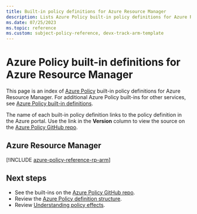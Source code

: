 ```yaml
---
title: Built-in policy definitions for Azure Resource Manager
description: Lists Azure Policy built-in policy definitions for Azure Resource Manager. These built-in policy definitions provide common approaches to managing your Azure resources.
ms.date: 07/25/2023
ms.topic: reference
ms.custom: subject-policy-reference, devx-track-arm-template
---
```

# Azure Policy built-in definitions for Azure Resource Manager

This page is an index of [Azure Policy](../../governance/policy/overview.md) built-in policy
definitions for Azure Resource Manager. For additional Azure Policy built-ins for other
services, see
[Azure Policy built-in definitions](../../governance/policy/samples/built-in-policies.md).

The name of each built-in policy definition links to the policy definition in the Azure portal. Use
the link in the **Version** column to view the source on the
[Azure Policy GitHub repo](https://github.com/Azure/azure-policy).

## Azure Resource Manager

[!INCLUDE [azure-policy-reference-rp-arm](../../../includes/policy/reference/byrp/microsoft.resources.md)]

## Next steps

- See the built-ins on the [Azure Policy GitHub repo](https://github.com/Azure/azure-policy).
- Review the [Azure Policy definition structure](../../governance/policy/concepts/definition-structure.md).
- Review [Understanding policy effects](../../governance/policy/concepts/effects.md).
